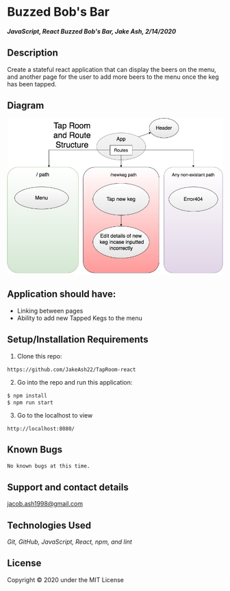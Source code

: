 # Buzzed Bob's Bar

#### _JavaScript, React Buzzed Bob's Bar, Jake Ash, 2/14/2020_

## Description
Create a stateful react application that can display the beers on the menu, and another page for the user to add more beers to the menu once the keg has been tapped.

## Diagram

![Diagram](src/assets/images/Diagram.jpg)


## Application should have:

- Linking between pages
- Ability to add new Tapped Kegs to the menu

## Setup/Installation Requirements

1. Clone this repo:
```
https://github.com/JakeAsh22/TapRoom-react
```

2. Go into the repo and run this application: 
```
$ npm install
$ npm run start
```
3. Go to the localhost to view 
```
http://localhost:8080/
```

## Known Bugs
```
No known bugs at this time.
```

## Support and contact details
jacob.ash1998@gmail.com

## Technologies Used
_Git, GitHub, JavaScript, React, npm, and lint_


## License

Copyright © 2020 under the MIT License